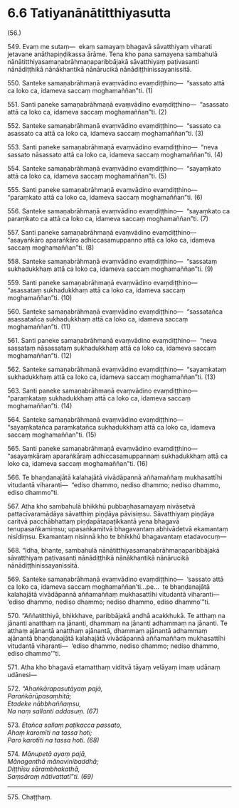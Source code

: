 

# 6.6 Tatiyanānātitthiyasutta



(56.)

549\. Evaṃ me sutaṃ—  ekaṃ samayaṃ bhagavā sāvatthiyaṃ viharati jetavane anāthapiṇḍikassa ārāme. Tena kho pana samayena sambahulā nānātitthiyasamaṇabrāhmaṇaparibbājakā sāvatthiyaṃ paṭivasanti nānādiṭṭhikā nānākhantikā nānārucikā nānādiṭṭhinissayanissitā.

550\. Santeke samaṇabrāhmaṇā evaṃvādino evaṃdiṭṭhino—  “sassato attā ca loko ca, idameva saccaṃ moghamaññan”ti. (1)

551\. Santi paneke samaṇabrāhmaṇā evaṃvādino evaṃdiṭṭhino—  “asassato attā ca loko ca, idameva saccaṃ moghamaññan”ti. (2)

552\. Santeke samaṇabrāhmaṇā evaṃvādino evaṃdiṭṭhino—  “sassato ca asassato ca attā ca loko ca, idameva saccaṃ moghamaññan”ti. (3)

553\. Santi paneke samaṇabrāhmaṇā evaṃvādino evaṃdiṭṭhino—  “neva sassato nāsassato attā ca loko ca, idameva saccaṃ moghamaññan”ti. (4)

554\. Santeke samaṇabrāhmaṇā evaṃvādino evaṃdiṭṭhino—  “sayaṃkato attā ca loko ca, idameva saccaṃ moghamaññan”ti. (5)

555\. Santi paneke samaṇabrāhmaṇā evaṃvādino evaṃdiṭṭhino—  “paraṃkato attā ca loko ca, idameva saccaṃ moghamaññan”ti. (6)

556\. Santeke samaṇabrāhmaṇā evaṃvādino evaṃdiṭṭhino—  “sayaṃkato ca paraṃkato ca attā ca loko ca, idameva saccaṃ moghamaññan”ti. (7)

557\. Santi paneke samaṇabrāhmaṇā evaṃvādino evaṃdiṭṭhino—  “asayaṅkāro aparaṅkāro adhiccasamuppanno attā ca loko ca, idameva saccaṃ moghamaññan”ti. (8)

558\. Santeke samaṇabrāhmaṇā evaṃvādino evaṃdiṭṭhino—  “sassataṃ sukhadukkhaṃ attā ca loko ca, idameva saccaṃ moghamaññan”ti. (9)

559\. Santi paneke samaṇabrāhmaṇā evaṃvādino evaṃdiṭṭhino—  “asassataṃ sukhadukkhaṃ attā ca loko ca, idameva saccaṃ moghamaññan”ti. (10)

560\. Santeke samaṇabrāhmaṇā evaṃvādino evaṃdiṭṭhino—  “sassatañca asassatañca sukhadukkhaṃ attā ca loko ca, idameva saccaṃ moghamaññan”ti. (11)

561\. Santi paneke samaṇabrāhmaṇā evaṃvādino evaṃdiṭṭhino—  “neva sassataṃ nāsassataṃ sukhadukkhaṃ attā ca loko ca, idameva saccaṃ moghamaññan”ti. (12)

562\. Santeke samaṇabrāhmaṇā evaṃvādino evaṃdiṭṭhino—  “sayaṃkataṃ sukhadukkhaṃ attā ca loko ca, idameva saccaṃ moghamaññan”ti. (13)

563\. Santi paneke samaṇabrāhmaṇā evaṃvādino evaṃdiṭṭhino—  “paraṃkataṃ sukhadukkhaṃ attā ca loko ca, idameva saccaṃ moghamaññan”ti. (14)

564\. Santeke samaṇabrāhmaṇā evaṃvādino evaṃdiṭṭhino—  “sayaṃkatañca paraṃkatañca sukhadukkhaṃ attā ca loko ca, idameva saccaṃ moghamaññan”ti. (15)

565\. Santi paneke samaṇabrāhmaṇā evaṃvādino evaṃdiṭṭhino—  “asayaṃkāraṃ aparaṅkāraṃ adhiccasamuppannaṃ sukhadukkhaṃ attā ca loko ca, idameva saccaṃ moghamaññan”ti. (16)

566\. Te bhaṇḍanajātā kalahajātā vivādāpannā aññamaññaṃ mukhasattīhi vitudantā viharanti—  “ediso dhammo, nediso dhammo; nediso dhammo, ediso dhammo”ti.

567\. Atha kho sambahulā bhikkhū pubbaṇhasamayaṃ nivāsetvā pattacīvaramādāya sāvatthiṃ piṇḍāya pāvisiṃsu. Sāvatthiyaṃ piṇḍāya caritvā pacchābhattaṃ piṇḍapātapaṭikkantā yena bhagavā tenupasaṅkamiṃsu; upasaṅkamitvā bhagavantaṃ abhivādetvā ekamantaṃ nisīdiṃsu. Ekamantaṃ nisinnā kho te bhikkhū bhagavantaṃ etadavocuṃ—

568\. “Idha, bhante, sambahulā nānātitthiyasamaṇabrāhmaṇaparibbājakā sāvatthiyaṃ paṭivasanti nānādiṭṭhikā nānākhantikā nānārucikā nānādiṭṭhinissayanissitā.

569\. Santeke samaṇabrāhmaṇā evaṃvādino evaṃdiṭṭhino—  ‘sassato attā ca loko ca, idameva saccaṃ moghamaññan’ti…pe…  te bhaṇḍanajātā kalahajātā vivādāpannā aññamaññaṃ mukhasattīhi vitudantā viharanti—  ‘ediso dhammo, nediso dhammo; nediso dhammo, ediso dhammo’”ti.

570\. “Aññatitthiyā, bhikkhave, paribbājakā andhā acakkhukā. Te atthaṃ na jānanti anatthaṃ na jānanti, dhammaṃ na jānanti adhammaṃ na jānanti. Te atthaṃ ajānantā anatthaṃ ajānantā, dhammaṃ ajānantā adhammaṃ ajānantā bhaṇḍanajātā kalahajātā vivādāpannā aññamaññaṃ mukhasattīhi vitudantā viharanti—  ‘ediso dhammo, nediso dhammo; nediso dhammo, ediso dhammo’”ti.

571\. Atha kho bhagavā etamatthaṃ viditvā tāyaṃ velāyaṃ imaṃ udānaṃ udānesi—

572\. _“Ahaṅkārapasutāyaṃ pajā,_  
_Paraṅkārūpasaṃhitā;_  
_Etadeke nābbhaññaṃsu,_  
_Na naṃ sallanti addasuṃ. (67)_  


573\. _Etañca sallaṃ paṭikacca passato,_  
_Ahaṃ karomīti na tassa hoti;_  
_Paro karotīti na tassa hoti. (68)_  


574\. _Mānupetā ayaṃ pajā,_  
_Mānaganthā mānavinibaddhā;_  
_Diṭṭhīsu sārambhakathā,_  
_Saṃsāraṃ nātivattatī”ti. (69)_  


---

575\. Chaṭṭhaṃ.






